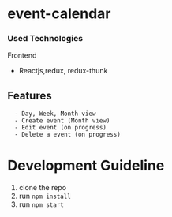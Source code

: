 # event-calendar
### Used Technologies
 Frontend
  - Reactjs,redux, redux-thunk
##  Features
      - Day, Week, Month view
      - Create event (Month view)
      - Edit event (on progress)
      - Delete a event (on progress)
# Development Guideline
1.  clone the repo
2.  run `npm install`
3.  run `npm start`



